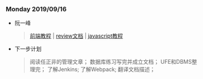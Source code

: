 ### Monday 2019/09/16
- 阮一峰
	> [前端教程](http://www.ruanyifeng.com/blog/2016/09/react-technology-stack.html) | [review文档](https://github.com/google/eng-practices) | [javascript教程](https://www.runoob.com/js/js-comments.html)
	
- 下一步计划
	> 阅读任正非的管理文章；
	> 数据库练习写完并成立文档；
	> UFE和DBMS整理完；
	> 了解Jenkins;
	> 了解Webpack;
	> 翻译文档描述；
	

